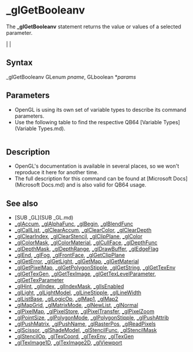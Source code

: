 # _glGetBooleanv

The **_glGetBooleanv** statement returns the value or values of a selected parameter.

  

|  |

## Syntax

_glGetBooleanv GLenum *pname*, GLboolean **params*
  

## Parameters

* OpenGL is using its own set of variable types to describe its command parameters.
* Use the following table to find the respective QB64 [Variable Types](Variable Types.md).

```    Table 2: Relations between the OpenGL variable types vs. C/C++ and QB64.  ┌──────────────┬────────────────┬──────────────────────────────────────────┐  │    **OpenGL**    │     **C/C++**      │     **QB64**                                 │  ├──────────────┼────────────────┼──────────────────────────────────────────┤  │ GLenum       │ unsigned int   │ [_UNSIGNED](_UNSIGNED.md) [LONG](LONG.md)                           │  ├──────────────┼────────────────┼──────────────────────────────────────────┤  │ GLboolean    │ unsigned char  │ [_UNSIGNED](_UNSIGNED.md) [_BYTE](_BYTE.md)                          │  ├──────────────┼────────────────┼──────────────────────────────────────────┤  │ GLbitfield   │ unsigned int   │ [_UNSIGNED](_UNSIGNED.md) [LONG](LONG.md)                           │  ├──────────────┼────────────────┼──────────────────────────────────────────┤  │ GLbyte       │ signed char    │ [_BYTE](_BYTE.md)                                    │  ├──────────────┼────────────────┼──────────────────────────────────────────┤  │ GLshort      │ short          │ [INTEGER](INTEGER.md)                                  │  ├──────────────┼────────────────┼──────────────────────────────────────────┤  │ GLint        │ int            │ [LONG](LONG.md)                                     │  ├──────────────┼────────────────┼──────────────────────────────────────────┤  │ GLsizei      │ int            │ [LONG](LONG.md)                                     │  ├──────────────┼────────────────┼──────────────────────────────────────────┤  │ GLubyte      │ unsigned char  │ [_UNSIGNED](_UNSIGNED.md) [_BYTE](_BYTE.md)                          │  ├──────────────┼────────────────┼──────────────────────────────────────────┤  │ GLushort     │ unsigned short │ [_UNSIGNED](_UNSIGNED.md) [INTEGER](INTEGER.md)                        │  ├──────────────┼────────────────┼──────────────────────────────────────────┤  │ GLuint       │ unsigned int   │ [_UNSIGNED](_UNSIGNED.md) [LONG](LONG.md)                           │  ├──────────────┼────────────────┼──────────────────────────────────────────┤  │ GLfloat      │ float          │ [SINGLE](SINGLE.md)                                   │  ├──────────────┼────────────────┼──────────────────────────────────────────┤  │ GLclampf     │ float          │ [SINGLE](SINGLE.md)                                   │  ├──────────────┼────────────────┼──────────────────────────────────────────┤  │ GLdouble     │ double         │ [DOUBLE](DOUBLE.md)                                   │  ├──────────────┼────────────────┼──────────────────────────────────────────┤  │ GLclampd     │ double         │ [DOUBLE](DOUBLE.md)                                   │  ├──────────────┼────────────────┼──────────────────────────────────────────┤  │ GLvoid   **(1)** │ void           │ [_OFFSET](_OFFSET.md)(any fixed lenght string or [_BYTE](_BYTE.md) │  │              │                │         array element)                   │  └──────────────┴────────────────┴──────────────────────────────────────────┘  **Note:** If a parameter has an asterisk (*) in front, then it's a pointer to        the designated OpenGL variable type, rather than a value of that type.        Those must be passed using the [_OFFSET](_OFFSET.md)(...) notation.   **E.g.**  GLuint *anyParam is actually the offset of a [_UNSIGNED](_UNSIGNED.md) [LONG](LONG.md) (~&)        variable or array, which must be passed as [_OFFSET](_OFFSET.md)(anyVar~&) or        [_OFFSET](_OFFSET.md)(anyArr~&()) respectively.    **(1)**  This type is regularly only used for pointers (with asterisk (*)) to        any byte sized memory data, hence [_BYTE](_BYTE.md) or fixed length strings.  
```

  

## Description

* OpenGL's documentation is available in several places, so we won't reproduce it here for another time.
* The full description for this command can be found at [Microsoft Docs](Microsoft Docs.md) and is also valid for QB64 usage.

  

## See also

* [SUB _GL](SUB _GL.md)
* [_glAccum](_glAccum.md), [_glAlphaFunc](_glAlphaFunc.md), [_glBegin](_glBegin.md), [_glBlendFunc](_glBlendFunc.md)
* [_glCallList](_glCallList.md), [_glClearAccum](_glClearAccum.md), [_glClearColor](_glClearColor.md), [_glClearDepth](_glClearDepth.md)
* [_glClearIndex](_glClearIndex.md), [_glClearStencil](_glClearStencil.md), [_glClipPlane](_glClipPlane.md), [_glColor](_glColor.md)
* [_glColorMask](_glColorMask.md), [_glColorMaterial](_glColorMaterial.md), [_glCullFace](_glCullFace.md), [_glDepthFunc](_glDepthFunc.md)
* [_glDepthMask](_glDepthMask.md), [_glDepthRange](_glDepthRange.md), [_glDrawBuffer](_glDrawBuffer.md), [_glEdgeFlag](_glEdgeFlag.md)
* [_glEnd](_glEnd.md), [_glFog](_glFog.md), [_glFrontFace](_glFrontFace.md), [_glGetClipPlane](_glGetClipPlane.md)
* [_glGetError](_glGetError.md), [_glGetLight](_glGetLight.md), [_glGetMap](_glGetMap.md), [_glGetMaterial](_glGetMaterial.md)
* [_glGetPixelMap](_glGetPixelMap.md), [_glGetPolygonStipple](_glGetPolygonStipple.md), [_glGetString](_glGetString.md), [_glGetTexEnv](_glGetTexEnv.md)
* [_glGetTexGen](_glGetTexGen.md), [_glGetTexImage](_glGetTexImage.md), [_glGetTexLevelParameter](_glGetTexLevelParameter.md), [_glGetTexParameter](_glGetTexParameter.md)
* [_glHint](_glHint.md), [_glIndex](_glIndex.md), [_glIndexMask](_glIndexMask.md), [_glIsEnabled](_glIsEnabled.md)
* [_glLight](_glLight.md), [_glLightModel](_glLightModel.md), [_glLineStipple](_glLineStipple.md), [_glLineWidth](_glLineWidth.md)
* [_glListBase](_glListBase.md), [_glLogicOp](_glLogicOp.md), [_glMap1](_glMap1.md), [_glMap2](_glMap2.md)
* [_glMapGrid](_glMapGrid.md), [_glMatrixMode](_glMatrixMode.md), [_glNewList](_glNewList.md), [_glNormal](_glNormal.md)
* [_glPixelMap](_glPixelMap.md), [_glPixelStore](_glPixelStore.md), [_glPixelTransfer](_glPixelTransfer.md), [_glPixelZoom](_glPixelZoom.md)
* [_glPointSize](_glPointSize.md), [_glPolygonMode](_glPolygonMode.md), [_glPolygonStipple](_glPolygonStipple.md), [_glPushAttrib](_glPushAttrib.md)
* [_glPushMatrix](_glPushMatrix.md), [_glPushName](_glPushName.md), [_glRasterPos](_glRasterPos.md), [_glReadPixels](_glReadPixels.md)
* [_glScissor](_glScissor.md), [_glShadeModel](_glShadeModel.md), [_glStencilFunc](_glStencilFunc.md), [_glStencilMask](_glStencilMask.md)
* [_glStencilOp](_glStencilOp.md), [_glTexCoord](_glTexCoord.md), [_glTexEnv](_glTexEnv.md), [_glTexGen](_glTexGen.md)
* [_glTexImage1D](_glTexImage1D.md), [_glTexImage2D](_glTexImage2D.md), [_glViewport](_glViewport.md)

  
